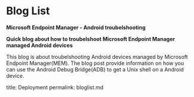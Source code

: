 # Blog List

**Microsoft Endpoint Manager - Android troubelshooting**


**Quick blog about how to troubelshoot Microsoft Endpoint Manager managed Android devices**

This blog is about troubelshooting Android devices managed by Microsoft Endpoint Manager(MEM). The blog post provide information on how you can use the Android Debug Bridge(ADB) to get a Unix shell on a Android device. 

title: Deployment
permalink: bloglist.md